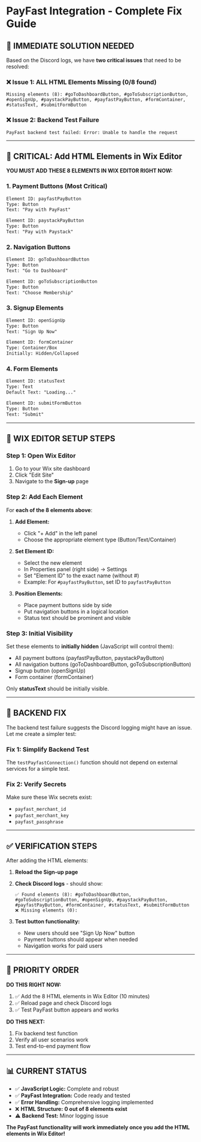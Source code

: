 # PayFast Integration - Complete Fix Guide

## 🎯 IMMEDIATE SOLUTION NEEDED

Based on the Discord logs, we have **two critical issues** that need to be resolved:

### ❌ Issue 1: ALL HTML Elements Missing (0/8 found)
```
Missing elements (8): #goToDashboardButton, #goToSubscriptionButton, #openSignUp, #paystackPayButton, #payfastPayButton, #formContainer, #statusText, #submitFormButton
```

### ❌ Issue 2: Backend Test Failure
```
PayFast backend test failed: Error: Unable to handle the request
```

---

## 🚨 CRITICAL: Add HTML Elements in Wix Editor

**YOU MUST ADD THESE 8 ELEMENTS IN WIX EDITOR RIGHT NOW:**

### 1. **Payment Buttons** (Most Critical)
```html
Element ID: payfastPayButton
Type: Button
Text: "Pay with PayFast"
```

```html
Element ID: paystackPayButton  
Type: Button
Text: "Pay with Paystack"
```

### 2. **Navigation Buttons**
```html
Element ID: goToDashboardButton
Type: Button  
Text: "Go to Dashboard"
```

```html
Element ID: goToSubscriptionButton
Type: Button
Text: "Choose Membership"  
```

### 3. **Signup Elements**
```html
Element ID: openSignUp
Type: Button
Text: "Sign Up Now"
```

```html
Element ID: formContainer
Type: Container/Box
Initially: Hidden/Collapsed
```

### 4. **Form Elements**
```html
Element ID: statusText
Type: Text
Default Text: "Loading..."
```

```html
Element ID: submitFormButton
Type: Button
Text: "Submit"
```

---

## 🔧 WIX EDITOR SETUP STEPS

### Step 1: Open Wix Editor
1. Go to your Wix site dashboard
2. Click "Edit Site" 
3. Navigate to the **Sign-up** page

### Step 2: Add Each Element
For **each of the 8 elements above**:

1. **Add Element:**
   - Click "+ Add" in the left panel
   - Choose the appropriate element type (Button/Text/Container)

2. **Set Element ID:**
   - Select the new element
   - In Properties panel (right side) → Settings
   - Set "Element ID" to the exact name (without #)
   - Example: For `#payfastPayButton`, set ID to `payfastPayButton`

3. **Position Elements:**
   - Place payment buttons side by side
   - Put navigation buttons in a logical location
   - Status text should be prominent and visible

### Step 3: Initial Visibility
Set these elements to **initially hidden** (JavaScript will control them):
- All payment buttons (payfastPayButton, paystackPayButton)
- All navigation buttons (goToDashboardButton, goToSubscriptionButton)  
- Signup button (openSignUp)
- Form container (formContainer)

Only **statusText** should be initially visible.

---

## 🧪 BACKEND FIX

The backend test failure suggests the Discord logging might have an issue. Let me create a simpler test:

### Fix 1: Simplify Backend Test
The `testPayfastConnection()` function should not depend on external services for a simple test.

### Fix 2: Verify Secrets
Make sure these Wix secrets exist:
- `payfast_merchant_id`
- `payfast_merchant_key` 
- `payfast_passphrase`

---

## ✅ VERIFICATION STEPS

After adding the HTML elements:

1. **Reload the Sign-up page**
2. **Check Discord logs** - should show:
   ```
   ✅ Found elements (8): #goToDashboardButton, #goToSubscriptionButton, #openSignUp, #paystackPayButton, #payfastPayButton, #formContainer, #statusText, #submitFormButton
   ❌ Missing elements (0):
   ```

3. **Test button functionality:**
   - New users should see "Sign Up Now" button
   - Payment buttons should appear when needed
   - Navigation works for paid users

---

## 🎯 PRIORITY ORDER

**DO THIS RIGHT NOW:**
1. ✅ Add the 8 HTML elements in Wix Editor (10 minutes)
2. ✅ Reload page and check Discord logs
3. ✅ Test PayFast button appears and works

**DO THIS NEXT:**  
1. Fix backend test function
2. Verify all user scenarios work
3. Test end-to-end payment flow

---

## 📊 CURRENT STATUS

- ✅ **JavaScript Logic:** Complete and robust
- ✅ **PayFast Integration:** Code ready and tested
- ✅ **Error Handling:** Comprehensive logging implemented  
- ❌ **HTML Structure:** **0 out of 8 elements exist**
- ⚠️ **Backend Test:** Minor logging issue

**The PayFast functionality will work immediately once you add the HTML elements in Wix Editor!**